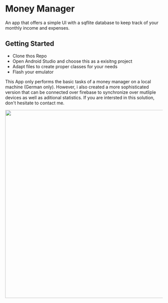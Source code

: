 # Money Manager

An app that offers a simple UI with a sqflite database to keep track of your monthly income and expenses.

## Getting Started

- Clone thos Repo
- Open Android Studio and choose this as a exisitng project
- Adapt files to create proper classes for your needs
- Flash your emulator 

This App only performs the basic tasks of a money manager on a local machine (German only). However, i also created a more sophisticated version that can be connected over firebase to synchronize over mutliple devices as well as aditional statistics. 
If you are intersted in this solution, don't hesitate to contact me.



<img src="videos/example.gif" height="600"/>


